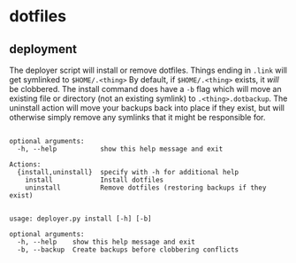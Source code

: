 # dotfiles
## deployment
The deployer script will install or remove dotfiles. Things ending in `.link` will get symlinked
to `$HOME/.<thing>`
By default, if `$HOME/.<thing>` exists, it *will* be clobbered. The install command does have a `-b` flag
which will move an existing file or directory (not an existing symlink) to `.<thing>.dotbackup`.
The uninstall action will move your backups back into place if they exist, but will otherwise simply
remove any symlinks that it might be responsible for.
```usage: deployer.py [-h] {install,uninstall} ...

optional arguments:
  -h, --help           show this help message and exit

Actions:
  {install,uninstall}  specify with -h for additional help
    install            Install dotfiles
    uninstall          Remove dotfiles (restoring backups if they exist)


usage: deployer.py install [-h] [-b]

optional arguments:
  -h, --help    show this help message and exit
  -b, --backup  Create backups before clobbering conflicts

```

